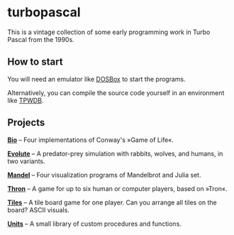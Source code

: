 # turbopascal

This is a vintage collection of some early programming work in Turbo Pascal from the 1990s.

## How to start

You will need an emulator like [DOSBox](https://www.dosbox.com) to start the programs.

Alternatively, you can compile the source code yourself in an environment like [TPWDB](https://turbopascal-wdb.sourceforge.io).

## Projects

**[Bio](../../tree/main/bio)**
– Four implementations of Conway's »Game of Life«.

**[Evolute](../../tree/main/evolute)**
– A predator-prey simulation with rabbits, wolves, and humans, in two variants.

**[Mandel](../../tree/main/mandel)**
– Four visualization programs of Mandelbrot and Julia set.

**[Thron](../../tree/main/thron)**
– A game for up to six human or computer players, based on »Tron«.

**[Tiles](../../tree/main/tiles)**
– A tile board game for one player. Can you arrange all tiles on the board? ASCII visuals.

**[Units](../../tree/main/units)**
– A small library of custom procedures and functions.
